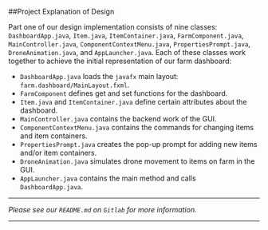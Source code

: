 ##Project Explanation of Design

Part one of our design implementation consists of nine classes: `DashboardApp.java`, `Item.java`, `ItemContainer.java`, `FarmComponent.java`, `MainController.java`, `ComponentContextMenu.java`, `PropertiesPrompt.java`, `DroneAnimation.java`, and `AppLauncher.java`.  Each of these classes work together to achieve the initial representation of our farm dashboard:
 
* `DashboardApp.java` loads the `javafx` main layout:  `farm.dashboard/MainLayout.fxml`.
* `FarmComponent` defines get and set functions for the dashboard.
* `Item.java` and `ItemContainer.java` define certain attributes about the dashboard.  
* `MainController.java` contains the backend work of the GUI.
* `ComponentContextMenu.java` contains the commands for changing items and item containers.
* `PropertiesPrompt.java` creates the pop-up prompt for adding new items and/or item containers.
* `DroneAnimation.java` simulates drone movement to items on farm in the GUI.
* `AppLauncher.java` contains the main method and calls `DashboardApp.java`.

***
*Please see our `README.md` on `Gitlab` for more information.*
***